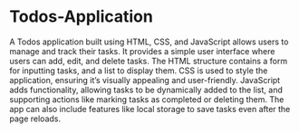 # Todos-Application
A Todos application built using HTML, CSS, and JavaScript allows users to manage and track their tasks. It provides a simple user interface where users can add, edit, and delete tasks. The HTML structure contains a form for inputting tasks, and a list to display them. CSS is used to style the application, ensuring it’s visually appealing and user-friendly. JavaScript adds functionality, allowing tasks to be dynamically added to the list, and supporting actions like marking tasks as completed or deleting them. The app can also include features like local storage to save tasks even after the page reloads.
